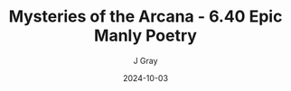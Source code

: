 ---
title: 'Mysteries of the Arcana - 6.40 Epic Manly Poetry'
alt: 'Mysteries of the Arcana'
date: '2024-10-03'
author: 'J Gray'
artist: 'Keira'
---